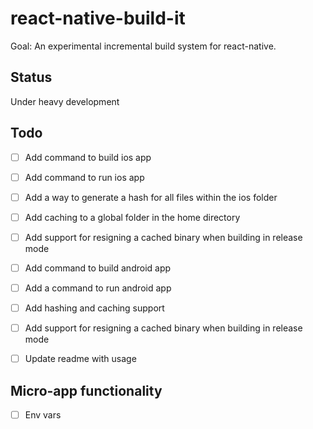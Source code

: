 # react-native-build-it

Goal: An experimental incremental build system for react-native.

## Status

Under heavy development

## Todo

- [ ] Add command to build ios app
- [ ] Add command to run ios app
- [ ] Add a way to generate a hash for all files within the ios folder
- [ ] Add caching to a global folder in the home directory
- [ ] Add support for resigning a cached binary when building in release mode

- [ ] Add command to build android app
- [ ] Add a command to run android app
- [ ] Add hashing and caching support
- [ ] Add support for resigning a cached binary when building in release mode

- [ ] Update readme with usage

## Micro-app functionality

- [ ] Env vars

